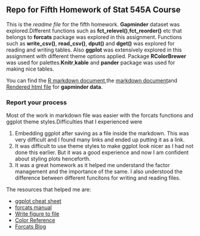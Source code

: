 ## Repo for Fifth Homework of Stat 545A Course 

This is the *readme file* for the fifth homework. 
**Gapminder** dataset was explored.Different functions such as **fct_relevel()**,**fct_reorder()** etc that belongs to **forcats** package was explored in this assignment. Functions such as **write_csv()**, **read_csv()**,
**dput()** and **dget()** was explored for reading and writing tables. Also **ggplot** was extensively explored in this assignment with different theme options applied. Package **RColorBrewer** was used for palettes.**Knitr**,**kable** and **pander** package was used for making nice tables.

You can find the [R markdown document](https://github.com/abishekarun/STAT545-hw-rajendran-arun/blob/master/hw05/hw05_gapminder.Rmd),the [markdown document](https://github.com/abishekarun/STAT545-hw-rajendran-arun/blob/master/hw05/hw05_gapminder.md)and 
[Rendered html file](http://htmlpreview.github.io/?https://github.com/abishekarun/STAT545-hw-rajendran-arun/blob/master/hw05/hw05_gapminder.html)
for __gapminder data__.

### Report your process

Most of the work in markdown file was easier with the forcats functions and ggplot theme styles.Difficulties that I experienced were
1. Embedding ggplot after saving as a file inside the markdown. This was very difficult and I found many links and ended up putting it as a link.
2. It was difficult to use theme styles to make ggplot look nicer as I had not done this earlier. But it was a good experience and now I am confident about styling plots henceforth.
3. It was a great homework as it helped me understand the factor management and the importance of the same. I also understood the difference between different funcitons for writing and reading files.

The resources that helped me are:

+ [ggplot cheat sheet](https://www.rstudio.com/wp-content/uploads/2015/03/ggplot2-cheatsheet.pdf) 
+ [forcats manual](https://cran.r-project.org/web/packages/forcats/forcats.pdf) 
+ [Write figure to file](https://www.stat.ubc.ca/~jenny/STAT545A/topic12_writeFigureToFile.html)
+ [Color Reference](http://sape.inf.usi.ch/quick-reference/ggplot2/colour)
+ [Forcats Blog](https://blog.rstudio.com/2016/08/31/forcats-0-1-0/)